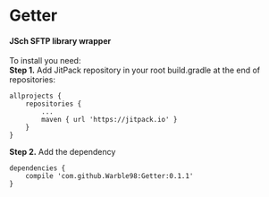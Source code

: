 # Getter
#### JSch SFTP library wrapper
To install you need:</br>
**Step 1.** Add JitPack repository in your root build.gradle at the end of repositories:
```
allprojects {
    repositories {
        ...
        maven { url 'https://jitpack.io' }
    }
}
```
**Step 2.** Add the dependency
```
dependencies {
    compile 'com.github.Warble98:Getter:0.1.1'
}
```

